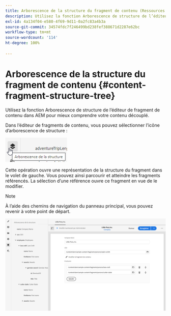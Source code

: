 ```yaml
---
title: Arborescence de la structure du fragment de contenu (Ressources - Fragments de contenu)
description: Utilisez la fonction Arborescence de structure de l’éditeur de fragment de contenu dans AEM pour mieux comprendre votre contenu découplé.
exl-id: 4a134f04-e580-4f69-9d11-0a2fc83a4b3a
source-git-commit: 34574fdc7f246499bd238fef388671d2287e62bc
workflow-type: tm+mt
source-wordcount: '114'
ht-degree: 100%

---
```


# Arborescence de la structure du fragment de contenu {#content-fragment-structure-tree}

Utilisez la fonction Arborescence de structure de l’éditeur de fragment de contenu dans AEM pour mieux comprendre votre contenu découplé.

Dans l’éditeur de fragments de contenu, vous pouvez sélectionner l’icône d’arborescence de structure :

![Arborescence de la structure du fragment de contenu](assets/cfm-structuretree-01.png)

Cette opération ouvre une représentation de la structure du fragment dans le volet de gauche. Vous pouvez ainsi parcourir et atteindre les fragments référencés. La sélection d’une référence ouvre ce fragment en vue de le modifier.

>[!NOTE]
>
>À l’aide des chemins de navigation du panneau principal, vous pouvez revenir à votre point de départ.

![Arborescence de la structure du fragment de contenu](assets/cfm-structuretree-02.png)
